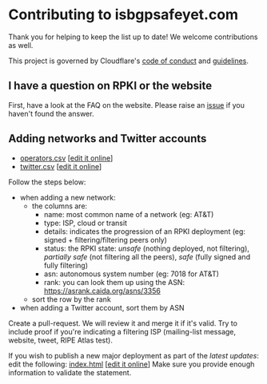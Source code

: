 # Contributing to isbgpsafeyet.com

Thank you for helping to keep the list up to date! We welcome contributions as well.

This project is governed by Cloudflare's [code of conduct](https://github.com/cloudflare/.github/blob/master/CODE_OF_CONDUCT.md) and 
[guidelines](https://github.com/cloudflare/.github/blob/master/CONTRIBUTING.md).

## I have a question on RPKI or the website

First, have a look at the FAQ on the website.
Please raise an [issue](https://github.com/cloudflare/isbgpsafeyet.com/issues/new/choose)
if you haven't found the answer.

## Adding networks and Twitter accounts

* [operators.csv](https://github.com/cloudflare/isbgpsafeyet.com/blob/master/data/operators.csv) [[edit it online](https://github.com/cloudflare/isbgpsafeyet.com/edit/master/data/operators.csv)]
* [twitter.csv](https://github.com/cloudflare/isbgpsafeyet.com/blob/master/data/twitter.csv) [[edit it online](https://github.com/cloudflare/isbgpsafeyet.com/edit/master/data/twitter.csv)]

Follow the steps below:
* when adding a new network:
  * the columns are:
    * name: most common name of a network (eg: AT&T)
    * type: ISP, cloud or transit
    * details: indicates the progression of an RPKI deployment (eg: signed + filtering/filtering peers only)
    * status: the RPKI state:
      _unsafe_ (nothing deployed, not filtering),
      _partially safe_ (not filtering all the peers),
      _safe_ (fully signed and fully filtering)
    * asn: autonomous system number (eg: 7018 for AT&T)
    * rank: you can look them up using the ASN: https://asrank.caida.org/asns/3356
  * sort the row by the rank
* when adding a Twitter account, sort them by ASN

Create a pull-request.
We will review it and merge it if it's valid.
Try to include proof if you're indicating a filtering ISP (mailing-list message, website, tweet, RIPE Atlas test).

If you wish to publish a new major deployment as part of the *latest updates*: edit the following:
[index.html](https://github.com/cloudflare/isbgpsafeyet.com/blob/master/src/index.html) [[edit it online](https://github.com/cloudflare/isbgpsafeyet.com/edit/master/src/index.html)]
Make sure you provide enough information to validate the statement.

